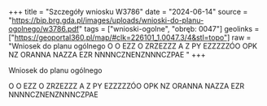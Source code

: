 +++
title = "Szczegóły wniosku W3786"
date = "2024-06-14"
source = "https://bip.brg.gda.pl/images/uploads/wnioski-do-planu-ogolnego/w3786.pdf"
tags = ["wnioski-ogolne", "obręb: 0047"]
geolinks = ["https://geoportal360.pl/map/#clk=226101_1.0047.3/4&stl=topo"]
raw = "Wniosek do planu ogólnego  O O EZZ O ZRZEZZZ A Z PY EZZZZZÓO OPK NZ ORANNA  NAZZA EZR NNNNCZNENZNNNCZPAE  "
+++

Wniosek do planu ogólnego

O O EZZ O ZRZEZZZ A Z PY EZZZZZÓO OPK NZ ORANNA  NAZZA EZR NNNNCZNENZNNNCZPAE
 



